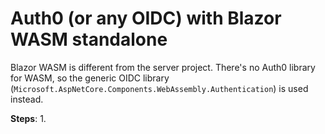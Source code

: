# Auth0 (or any OIDC) with Blazor WASM standalone

Blazor WASM is different from the server project. There's no Auth0 library for WASM,
so the generic OIDC library (`Microsoft.AspNetCore.Components.WebAssembly.Authentication`)
is used instead.

**Steps**:
1. 